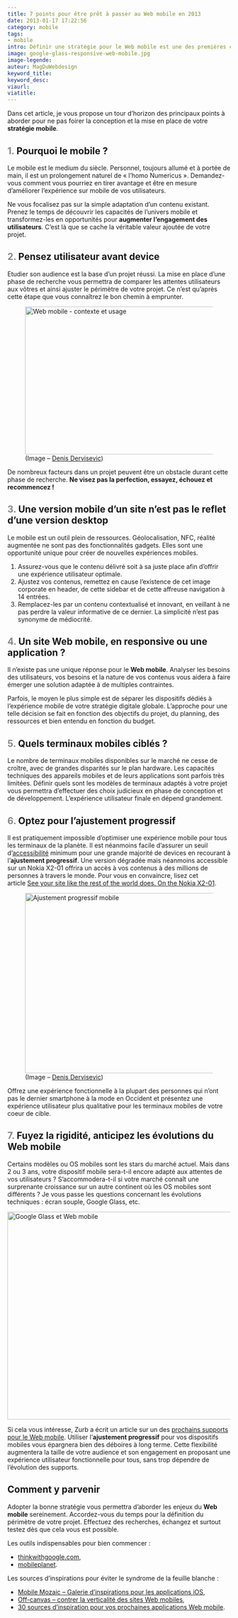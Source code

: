 ```yaml
---
title: 7 points pour être prêt à passer au Web mobile en 2013
date: 2013-01-17 17:22:56
category: mobile
tags:
- mobile
intro: Définir une stratégie pour le Web mobile est une des premières choses à faire en 2013. Cela requiert une planification méticuleuse, une connaissance des technologies disponibles et le plus important, une compréhension des attentes de vos utilisateurs sur les terminaux mobiles.
image: google-glass-responsive-web-mobile.jpg
image-legende:
auteur: MagDuWebdesign
keyword_title:
keyword_desc:
viaurl:
viatitle:
---
```


<p>Dans cet article, je vous propose un tour d’horizon des principaux points à aborder pour ne pas foirer la conception et la mise en place de votre <strong>stratégie mobile</strong>.</p>
<h2><span style="color: #888888;">1.</span> Pourquoi le mobile ?</h2>
<p>Le mobile est le medium du siècle. Personnel, toujours allumé et à portée de main, il est un prolongement naturel de «&nbsp;l’homo Numericus&nbsp;». Demandez-vous comment vous pourriez en&nbsp;tirer avantage et&nbsp;être en mesure d’améliorer l’expérience sur mobile de vos utilisateurs.</p>
<p>Ne vous focalisez pas sur la simple adaptation d’un contenu existant. Prenez le temps de découvrir les capacités de l’univers mobile et transformez-les en opportunités pour <strong>augmenter l’engagement des utilisateurs</strong>. C’est là que se cache la véritable valeur ajoutée de votre projet.</p>
<h2><span style="color: #888888;">2.</span> Pensez utilisateur avant device</h2>
<p>Etudier son audience est la base d’un projet réussi. La mise en place d’une phase de recherche vous permettra de comparer les attentes utilisateurs aux&nbsp;vôtres&nbsp;et ainsi ajuster le périmètre de votre projet. Ce n’est qu’après cette étape que vous connaîtrez le bon chemin à emprunter.</p>
<figure>
  <img src="https://s3-eu-west-1.amazonaws.com/mdw-images/large/web-mobile-contexte-usage.jpg" alt="Web mobile - contexte et usage" width="500" height="333">
  <figcaption>(Image – <a title="Denis Dervisevic" href="http://www.flickr.com/photos/denisdervisevic/4568726847/in/photostream" target="_blank">Denis Dervisevic</a>)</figcaption>
</figure>
<p>De nombreux facteurs dans un projet peuvent être un obstacle durant cette phase de recherche. <strong>Ne visez pas la perfection, essayez, échouez et recommencez !&nbsp;</strong></p>
<h2><span style="color: #888888;">3.</span> Une version mobile d’un site n’est pas le reflet d’une version desktop</h2>
<p>Le mobile est un outil plein de ressources. Géolocalisation, NFC, réalité augmentée ne sont pas des fonctionnalités gadgets. Elles sont une opportunité unique pour créer de nouvelles expériences mobiles.</p>
<ol>
<li>Assurez-vous que le contenu délivré soit à sa juste place afin d’offrir une expérience utilisateur optimale.</li>
<li>Ajustez vos contenus, remettez en cause l’existence de cet image corporate en header, de cette sidebar et de cette affreuse navigation à 14 entrées.</li>
<li>Remplacez-les par un contenu contextualisé et innovant, en veillant à ne pas perdre la valeur informative de ce dernier. La simplicité n’est pas synonyme de médiocrité.</li>
</ol>
<h2><span style="color: #888888;">4.</span> Un site Web mobile, en responsive ou une application ?</h2>
<p>Il n’existe pas une unique réponse pour le <strong>Web mobile</strong>. Analyser les besoins des utilisateurs, vos besoins et la nature de vos contenus vous aidera à faire émerger une solution adaptée à de multiples contraintes.</p>
<p>Parfois, le moyen le plus simple est de séparer les dispositifs dédiés à l’expérience mobile de votre stratégie digitale globale. L’approche pour une telle décision se fait en fonction des objectifs du projet, du planning, des ressources et bien entendu en fonction du budget.</p>
<h2><span style="color: #888888;">5.</span> Quels terminaux mobiles ciblés ?</h2>
<p>Le nombre de terminaux mobiles disponibles sur le marché ne cesse de croître, avec de grandes disparités sur le plan hardware. Les capacités techniques des appareils mobiles et de leurs applications sont parfois très limitées.&nbsp;Définir quels sont les modèles de terminaux adaptés à votre projet vous permettra d’effectuer des choix judicieux en phase de conception et de développement. L’expérience utilisateur finale en dépend grandement.</p>
<h2><span style="color: #888888;">6.</span> Optez pour l’ajustement progressif</h2>
<p>Il est pratiquement impossible d’optimiser une expérience mobile pour tous les terminaux de la planète. Il est néanmoins facile d’assurer un seuil d’<a title="40 points à checker pour atteindre le nirvāṇa de l’accessibilité Web" href="http://magazineduwebdesign.com/accessibilite-web-ckecklist">accessibilité</a> minimum pour une grande majorité de devices en recourant à l’<strong>ajustement progressif</strong>. Une version dégradée mais néanmoins accessible sur un Nokia X2-01 offrira un accès à vos contenus à des millions de personnes à travers le monde. Pour vous en convaincre, lisez cet article&nbsp;<a title="See your site like the rest of the world does. On the Nokia X2-01 " href="http://generatedcontent.org/post/31441135779/mobileweb-row" target="_blank">See your site like the rest of the world does. On the Nokia X2-01</a>.</p>
<figure>
  <img src="https://s3-eu-west-1.amazonaws.com/mdw-images/large/tumblr_ma9mnfEKBF1qmllqg.jpg" alt="Ajustement progressif mobile" width="434" height="406">
  <figcaption>(Image – <a title="Denis Dervisevic" href="http://www.flickr.com/photos/denisdervisevic/4568726847/in/photostream" target="_blank">Denis Dervisevic</a>)</figcaption>
</figure>
<p>Offrez une expérience fonctionnelle à la plupart des personnes qui n’ont pas le dernier smartphone à la mode en Occident et présentez une expérience utilisateur plus qualitative pour les terminaux mobiles de votre coeur de cible.</p>
<h2><span style="color: #888888;">7.</span> Fuyez la rigidité, anticipez les évolutions du Web mobile</h2>
<p>Certains modèles ou OS mobiles sont les stars du marché actuel. Mais dans 2 ou 3 ans, votre dispositif mobile sera-t-il encore adapté aux attentes de vos utilisateurs ?&nbsp;S’accommodera-t-il si votre marché connaît une surprenante croissance sur un autre continent où les OS mobiles sont différents ? Je vous passe les questions concernant les évolutions techniques : écran souple, Google Glass, etc.</p>
<p><img class="alignnone size-full wp-image-2911" title="Google Glass et Web mobile" src="https://s3-eu-west-1.amazonaws.com/mdw-images/large/google-glass-responsive-web-mobile.jpg" alt="Google Glass et Web mobile" width="552" height="468"></p>
<p>Si cela vous intéresse, Zurb a écrit un article sur un des&nbsp;<a title="Google Glasses: You've Got Responsive Design in Your Eye" href="http://www.zurb.com/article/1141/google-glasses-you-ve-got-responsive-desi" target="_blank">prochains supports pour le Web mobile</a>. Utiliser l’<strong>ajustement progressif</strong>&nbsp;pour vos dispositifs mobiles vous épargnera bien des&nbsp;déboires&nbsp;à long terme. Cette flexibilité augmentera la taille de votre audience et son engagement en proposant une expérience utilisateur fonctionnelle pour tous, sans trop dépendre de l’évolution des supports.</p>
<h2>Comment y parvenir</h2>
<p>Adopter la bonne stratégie vous permettra d’aborder les enjeux du <strong>Web mobile</strong> sereinement. Accordez-vous du temps pour la définition du périmètre de votre projet. Effectuez des recherches, échangez et surtout testez dès que cela vous est possible.</p>
<p>Les outils indispensables pour bien commencer :</p>
<ul>
<li><a href="http://www.thinkwithgoogle.com/insights/search/?q=mobile#/insights/search/?q=mobile" target="_blank">thinkwithgoogle.com</a>,</li>
<li><a href="http://www.thinkwithgoogle.com/mobileplanet/fr/" target="_blank">mobileplanet</a>.</li>
</ul>
<p>Les sources d’inspirations pour éviter le syndrome de la feuille blanche :</p>
<ul>
<li><a title="Mobile Mozaic – Galerie d’inspirations pour les applications iOS" href="http://magazineduwebdesign.com/galerie-inspiration-ui-applications-ios">Mobile Mozaic – Galerie d’inspirations pour les applications iOS</a>,</li>
<li><a title="Off-canvas – contrer la verticalité des sites Web mobiles" href="http://magazineduwebdesign.com/off-canvas-navigation-contenu-site-mobile">Off-canvas – contrer la verticalité des sites Web mobiles</a>,</li>
<li><a title="30 sources d’inspiration pour vos prochaines applications Web mobile" href="http://magazineduwebdesign.com/30-sources-dinspiration-pour-vos-prochaines-applications-web-mobiles">30 sources d’inspiration pour vos prochaines applications Web mobile</a>.</li>
</ul>
